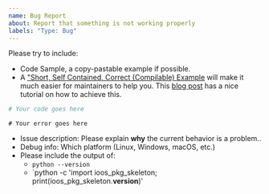 ```yaml
---
name: Bug Report
about: Report that something is not working properly
labels: "Type: Bug"
---
```


Please try to include:

- Code Sample, a copy-pastable example if possible.
- A ["Short, Self Contained, Correct (Compilable) Example](http://sscce.org/)
  will make it much easier for maintainers to help you.
  This [blog post](http://matthewrocklin.com/blog/work/2018/02/28/minimal-bug-reports) has a nice tutorial on how to achieve this.

```python
# Your code goes here

```

```python-traceback
# Your error goes here

```

- Issue description: Please explain **why** the current behavior is a problem..
- Debug info: Which platform (Linux, Windows, macOS, etc.)
- Please include the output of:
  - `python --version`
  - `python -c 'import ioos_pkg_skeleton; print(ioos_pkg_skeleton.__version__)'